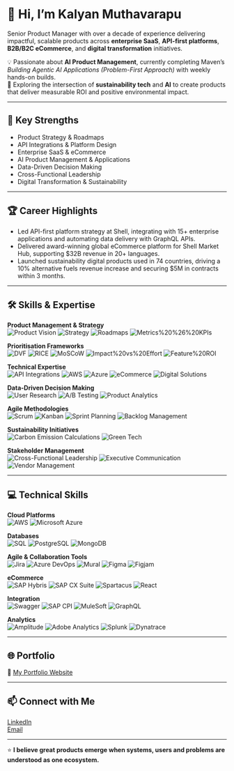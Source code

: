 # 👋 Hi, I’m Kalyan Muthavarapu

Senior Product Manager with over a decade of experience delivering impactful, scalable products across **enterprise SaaS**, **API-first platforms**, **B2B/B2C eCommerce**, and **digital transformation** initiatives.

💡 Passionate about **AI Product Management**, currently completing Maven’s *Building Agentic AI Applications (Problem-First Approach)* with weekly hands-on builds.  
🌱 Exploring the intersection of **sustainability tech** and **AI** to create products that deliver measurable ROI and positive environmental impact.

---

## 🚀 Key Strengths
- Product Strategy & Roadmaps
- API Integrations & Platform Design
- Enterprise SaaS & eCommerce
- AI Product Management & Applications
- Data-Driven Decision Making
- Cross-Functional Leadership
- Digital Transformation & Sustainability

---

## 🏆 Career Highlights
- Led API-first platform strategy at Shell, integrating with 15+ enterprise applications and automating data delivery with GraphQL APIs.
- Delivered award-winning global eCommerce platform for Shell Market Hub, supporting $32B revenue in 20+ languages.
- Launched sustainability digital products used in 74 countries, driving a 10% alternative fuels revenue increase and securing $5M in contracts within 3 months.

---

## 🛠 Skills & Expertise

**Product Management & Strategy**  
![Product Vision](https://img.shields.io/badge/Product%20Vision-blue) ![Strategy](https://img.shields.io/badge/Strategy-green) ![Roadmaps](https://img.shields.io/badge/Roadmaps-orange) ![Metrics%20%26%20KPIs](https://img.shields.io/badge/Metrics%20%26%20KPIs-purple)

**Prioritisation Frameworks**  
![DVF](https://img.shields.io/badge/DVF-blue) ![RICE](https://img.shields.io/badge/RICE-green) ![MoSCoW](https://img.shields.io/badge/MoSCoW-orange) ![Impact%20vs%20Effort](https://img.shields.io/badge/Impact%20vs%20Effort-red) ![Feature%20ROI](https://img.shields.io/badge/Feature%20ROI-yellow)

**Technical Expertise**  
![API Integrations](https://img.shields.io/badge/API%20Integrations-blue) ![AWS](https://img.shields.io/badge/AWS-orange) ![Azure](https://img.shields.io/badge/Azure-lightblue) ![eCommerce](https://img.shields.io/badge/eCommerce-green) ![Digital Solutions](https://img.shields.io/badge/Digital%20Solutions-purple)

**Data-Driven Decision Making**  
![User Research](https://img.shields.io/badge/User%20Research-blue) ![A/B Testing](https://img.shields.io/badge/A%2FB%20Testing-orange) ![Product Analytics](https://img.shields.io/badge/Product%20Analytics-green)

**Agile Methodologies**  
![Scrum](https://img.shields.io/badge/Scrum-blue) ![Kanban](https://img.shields.io/badge/Kanban-green) ![Sprint Planning](https://img.shields.io/badge/Sprint%20Planning-orange) ![Backlog Management](https://img.shields.io/badge/Backlog%20Management-purple)

**Sustainability Initiatives**  
![Carbon Emission Calculations](https://img.shields.io/badge/Carbon%20Emission%20Calculations-green) ![Green Tech](https://img.shields.io/badge/Green%20Tech-lightgreen)

**Stakeholder Management**  
![Cross-Functional Leadership](https://img.shields.io/badge/Cross--Functional%20Leadership-blue) ![Executive Communication](https://img.shields.io/badge/Executive%20Communication-orange) ![Vendor Management](https://img.shields.io/badge/Vendor%20Management-green)


---

## 💻 Technical Skills

**Cloud Platforms**  
![AWS](https://img.shields.io/badge/AWS-orange) ![Microsoft Azure](https://img.shields.io/badge/Microsoft%20Azure-lightblue)

**Databases**  
![SQL](https://img.shields.io/badge/SQL-blue) ![PostgreSQL](https://img.shields.io/badge/PostgreSQL-darkblue) ![MongoDB](https://img.shields.io/badge/MongoDB-green)

**Agile & Collaboration Tools**  
![Jira](https://img.shields.io/badge/Jira-blue) ![Azure DevOps](https://img.shields.io/badge/Azure%20DevOps-lightblue) ![Mural](https://img.shields.io/badge/Mural-pink) ![Figma](https://img.shields.io/badge/Figma-purple) ![Figjam](https://img.shields.io/badge/Figjam-yellow)

**eCommerce**  
![SAP Hybris](https://img.shields.io/badge/SAP%20Hybris-darkblue) ![SAP CX Suite](https://img.shields.io/badge/SAP%20CX%20Suite-lightblue) ![Spartacus](https://img.shields.io/badge/Spartacus-darkgreen) ![React](https://img.shields.io/badge/React-blue)

**Integration**  
![Swagger](https://img.shields.io/badge/Swagger-green) ![SAP CPI](https://img.shields.io/badge/SAP%20CPI-darkblue) ![MuleSoft](https://img.shields.io/badge/MuleSoft-lightblue) ![GraphQL](https://img.shields.io/badge/GraphQL-pink)

**Analytics**  
![Amplitude](https://img.shields.io/badge/Amplitude-blue) ![Adobe Analytics](https://img.shields.io/badge/Adobe%20Analytics-red) ![Splunk](https://img.shields.io/badge/Splunk-black) ![Dynatrace](https://img.shields.io/badge/Dynatrace-green)


---

## 🌐 Portfolio
🔗 [My Portfolio Website](https://kalyan-muthavarapu.netlify.app)

---

## 📫 Connect with Me
[LinkedIn](https://linkedin.com/in/kalyanmuthavarapu)  
[Email](mailto:mckalyan@hotmail.com)

---
⭐ **I believe great products emerge when systems, users and problems are understood as one ecosystem.**
